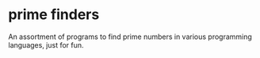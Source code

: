 # prime finders
 An assortment of programs to find prime numbers in various programming languages, just for fun.
